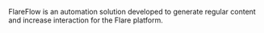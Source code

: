 FlareFlow is an automation solution developed to generate regular content and increase interaction for the Flare platform.
